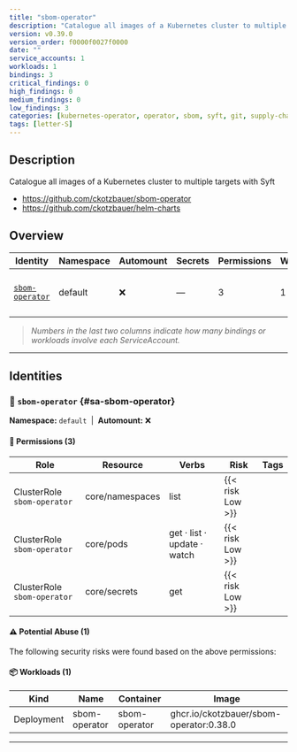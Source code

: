 ```yaml
---
title: "sbom-operator"
description: "Catalogue all images of a Kubernetes cluster to multiple targets with Syft"
version: v0.39.0
version_order: f0000f0027f0000
date: ""
service_accounts: 1
workloads: 1
bindings: 3
critical_findings: 0
high_findings: 0
medium_findings: 0
low_findings: 3
categories: [kubernetes-operator, operator, sbom, syft, git, supply-chain-security]
tags: [letter-S]
---
```


## Description

Catalogue all images of a Kubernetes cluster to multiple targets with Syft

- https://github.com/ckotzbauer/sbom-operator
- https://github.com/ckotzbauer/helm-charts

## Overview

| Identity                             | Namespace | Automount | Secrets | Permissions | Workloads | Risk               |
| ------------------------------------ | --------- | --------- | ------- | ----------- | --------- | ------------------ |
| [`sbom-operator`](#sa-sbom-operator) | default   | ❌        | —       | 3           | 1         | {{< risk "Low" >}} |

> _Numbers in the last two columns indicate how many bindings or workloads involve each ServiceAccount._

---

## Identities

### 🤖 `sbom-operator` {#sa-sbom-operator}

**Namespace:** `default`  |  **Automount:** ❌

#### 🔑 Permissions (3)

| Role                        | Resource        | Verbs                       | Risk             | Tags |
| --------------------------- | --------------- | --------------------------- | ---------------- | ---- |
| ClusterRole `sbom-operator` | core/namespaces | list                        | {{< risk Low >}} |      |
| ClusterRole `sbom-operator` | core/pods       | get · list · update · watch | {{< risk Low >}} |      |
| ClusterRole `sbom-operator` | core/secrets    | get                         | {{< risk Low >}} |      |

#### ⚠️ Potential Abuse (1)

The following security risks were found based on the above permissions:

#### 📦 Workloads (1)

| Kind       | Name          | Container     | Image                                   |
| ---------- | ------------- | ------------- | --------------------------------------- |
| Deployment | sbom-operator | sbom-operator | ghcr.io/ckotzbauer/sbom-operator:0.38.0 |

---
